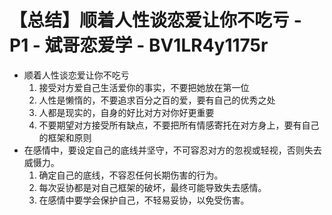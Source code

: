 # 【总结】顺着人性谈恋爱让你不吃亏 - P1 - 斌哥恋爱学 - BV1LR4y1175r

-   顺着人性谈恋爱让你不吃亏
    1.  接受对方爱自己生活爱你的事实，不要把她放在第一位
    2.  人性是懒惰的，不要追求百分之百的爱，要有自己的优秀之处
    3.  人都是现实的，自身的好比对方对你好更重要
    4.  不要期望对方接受所有缺点，不要把所有情感寄托在对方身上，要有自己的框架和原则
-   在感情中，要设定自己的底线并坚守，不可容忍对方的忽视或轻视，否则失去威慑力。
    1.  确定自己的底线，不容忍任何长期伤害的行为。
    2.  每次妥协都是对自己框架的破坏，最终可能导致失去感情。
    3.  在感情中要学会保护自己，不轻易妥协，以免受伤害。